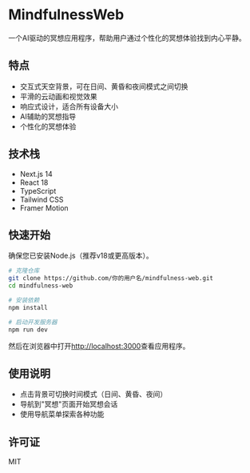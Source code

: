 # MindfulnessWeb

一个AI驱动的冥想应用程序，帮助用户通过个性化的冥想体验找到内心平静。

## 特点

- 交互式天空背景，可在日间、黄昏和夜间模式之间切换
- 平滑的云动画和视觉效果
- 响应式设计，适合所有设备大小
- AI辅助的冥想指导
- 个性化的冥想体验

## 技术栈

- Next.js 14
- React 18
- TypeScript
- Tailwind CSS
- Framer Motion

## 快速开始

确保您已安装Node.js（推荐v18或更高版本）。

```bash
# 克隆仓库
git clone https://github.com/你的用户名/mindfulness-web.git
cd mindfulness-web

# 安装依赖
npm install

# 启动开发服务器
npm run dev
```

然后在浏览器中打开[http://localhost:3000](http://localhost:3000)查看应用程序。

## 使用说明

- 点击背景可切换时间模式（日间、黄昏、夜间）
- 导航到"冥想"页面开始冥想会话
- 使用导航菜单探索各种功能

## 许可证

MIT 